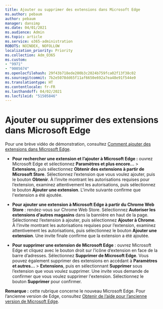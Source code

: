 ```yaml
---
title: Ajouter ou supprimer des extensions dans Microsoft Edge
ms.author: pebaum
author: pebaum
manager: dansimp
ms.date: 04/01/2021
ms.audience: Admin
ms.topic: article
ms.service: o365-administration
ROBOTS: NOINDEX, NOFOLLOW
localization_priority: Priority
ms.collection: Adm_O365
ms.custom:
- "9971"
- "9005674"
ms.openlocfilehash: 29f43b718ede200b3c2024b759fca02f13f38c02
ms.sourcegitcommit: 7b2e5078dd65f11af6650e692a7ea48e91f544e0
ms.translationtype: HT
ms.contentlocale: fr-FR
ms.lasthandoff: 04/02/2021
ms.locfileid: "51505846"
---
```

# <a name="how-to-add-or-remove-extensions-in-microsoft-edge"></a>Ajouter ou supprimer des extensions dans Microsoft Edge

Pour une brève vidéo de démonstration, consultez [Comment ajouter des extensions dans Microsoft Edge](https://support.microsoft.com/help/4027935/windows-10-add-or-remove-browser-extensions).

- **Pour rechercher une extension et l’ajouter à Microsoft Edge :** ouvrez Microsoft Edge et sélectionnez **Paramètres et plus encore...** > **Extensions**, puis sélectionnez **Obtenir des extensions à partir de Microsoft Store**. Sélectionnez l’extension que vous voulez ajouter, puis le bouton **Obtenir**. À l’invite montrant les autorisations requises pour l’extension, examinez attentivement les autorisations, puis sélectionnez le bouton **Ajouter une extension**. L'invite suivante confirme que l'extension a été ajoutée.

- **Pour ajouter une extension à Microsoft Edge à partir du Chrome Web Store** : rendez-vous sur Chrome Web Store. Sélectionnez **Autoriser les extensions d’autres magasins** dans la bannière en haut de la page. Sélectionnez l’extension à ajouter, puis sélectionnez **Ajouter à Chrome**. À l’invite montrant les autorisations requises pour l’extension, examinez attentivement les autorisations, puis sélectionnez le bouton **Ajouter une extension**. Une invite finale confirme que la extension a été ajoutée.

- **Pour supprimer une extension de Microsoft Edge** : ouvrez Microsoft Edge et cliquez avec le bouton droit sur l’icône d’extension en face de la barre d’adresses. Sélectionnez **Supprimer de Microsoft Edge**. Vous pouvez également supprimer des extensions en accédant à **Paramètres et autres...** > **Extensions**, puis en sélectionnant **Supprimer** sous l’extension que vous voulez supprimer. Une invite vous demande de confirmer que vous voulez supprimer l'extension. Sélectionnez le bouton **Supprimer** pour confirmer.

**Remarque :** cette rubrique concerne le nouveau Microsoft Edge. Pour l’ancienne version de Edge, consultez [Obtenir de l’aide pour l’ancienne version de Microsoft Edge](https://support.microsoft.com/hub/4522743/microsoft-edge-help).